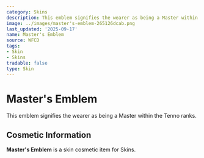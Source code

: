 ```yaml
---
category: Skins
description: This emblem signifies the wearer as being a Master within the Tenno ranks.
image: ../images/master's-emblem-265126dcab.png
last_updated: '2025-09-17'
name: Master's Emblem
source: WFCD
tags:
- Skin
- Skins
tradable: false
type: Skin
---
```


# Master's Emblem

This emblem signifies the wearer as being a Master within the Tenno ranks.

## Cosmetic Information

**Master's Emblem** is a skin cosmetic item for Skins.

